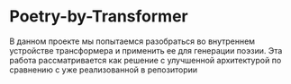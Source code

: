 # Poetry-by-Transformer

В данном проекте мы попытаемся разобраться во внутреннем устройстве трансформера и применить ее для генерации поэзии. Эта работа рассматривается как решение с улучшенной архитектурой по сравнению с уже реализованной в репозитории
